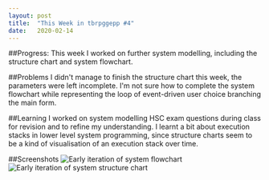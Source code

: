 ```yaml
---
layout: post
title:  "This Week in tbrpggepp #4"
date:   2020-02-14
---
```


##Progress:
This week I worked on further system modelling, including the structure chart and system flowchart.

##Problems
I didn't manage to finish the structure chart this week, the parameters were left incomplete. I'm not sure how to complete the system flowchart while representing the loop of event-driven user choice branching the main form.

##Learning
I worked on system modelling HSC exam questions during class for revision and to refine my understanding. I learnt a bit about execution stacks in lower level system programming, since structure charts seem to be a kind of visualisation of an execution stack over time.

##Screenshots
![Early iteration of system flowchart](/home/quiterion/Skool/SDD/MajorProject/images/early_flowchart.png)
![Early iteration of system structure chart](/home/quiterion/Skool/SDD/MajorProject/images/early_struct.png)
